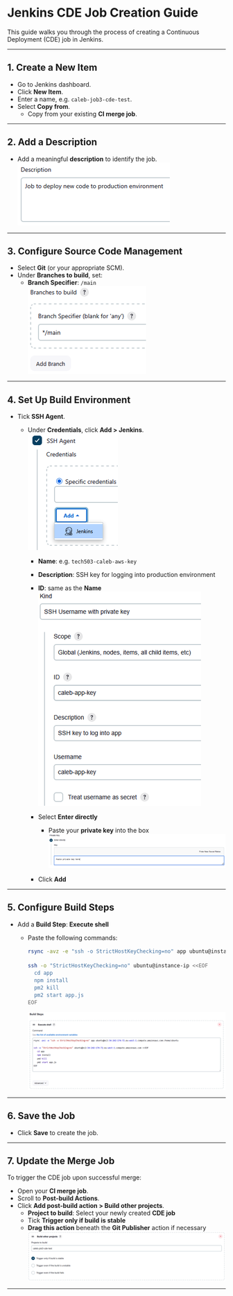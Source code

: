 # Jenkins CDE Job Creation Guide

This guide walks you through the process of creating a Continuous Deployment (CDE) job in Jenkins.

---

## 1. Create a New Item

- Go to Jenkins dashboard.
- Click **New Item**.
- Enter a name, e.g. `caleb-job3-cde-test`.
- Select **Copy from**.
  - Copy from your existing **CI merge job**.

---

## 2. Add a Description

- Add a meaningful **description** to identify the job.  
    ![Job Description](./images/cde-guide/job-description.png)
---

## 3. Configure Source Code Management

- Select **Git** (or your appropriate SCM).
- Under **Branches to build**, set:
  - **Branch Specifier**: `/main`  
    ![Branch Specifier](./images/cde-guide/branch-specifier.png)

---

## 4. Set Up Build Environment

- Tick **SSH Agent**.
  - Under **Credentials**, click **Add > Jenkins**.  
    ![SSH Agent](./images/cde-guide/ssh-agent.png)

    - **Name**: e.g. `tech503-caleb-aws-key`
    - **Description**: SSH key for logging into production environment
    - **ID**: same as the **Name**  
    ![SSH Credentials Settings](./images/cde-guide/ssh-credentials-settings.png)

    - Select **Enter directly**
      - Paste your **private key** into the box  
        ![SSH Private Key](./images/cde-guide/ssh-private-key.png) 

    - Click **Add**

---

## 5. Configure Build Steps

- Add a **Build Step**: **Execute shell**
  - Paste the following commands:

    ```bash
    rsync -avz -e "ssh -o StrictHostKeyChecking=no" app ubuntu@instance-ip:/home/ubuntu

    ssh -o "StrictHostKeyChecking=no" ubuntu@instance-ip <<EOF
      cd app
      npm install
      pm2 kill
      pm2 start app.js
    EOF
    ```  
    ![Build Steps](./images/cde-guide/build-steps.png)

---

## 6. Save the Job

- Click **Save** to create the job.

---

## 7. Update the Merge Job

To trigger the CDE job upon successful merge:

- Open your **CI merge job**.
- Scroll to **Post-build Actions**.
- Click **Add post-build action > Build other projects**.
  - **Project to build**: Select your newly created **CDE job**
  - Tick **Trigger only if build is stable**
  - **Drag this action** beneath the **Git Publisher** action if necessary
  ![Post Build Actions](./images/cde-guide/post-build-actions.png) 

---

